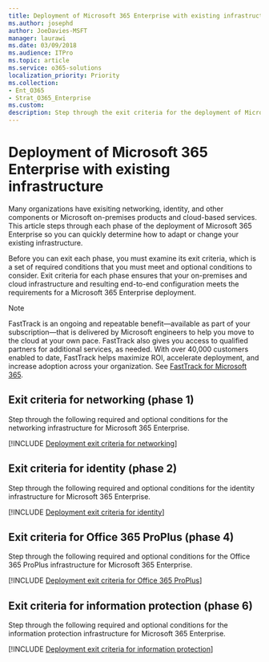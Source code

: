 ```yaml
---
title: Deployment of Microsoft 365 Enterprise with existing infrastructure
ms.author: josephd
author: JoeDavies-MSFT
manager: laurawi
ms.date: 03/09/2018
ms.audience: ITPro
ms.topic: article
ms.service: o365-solutions
localization_priority: Priority
ms.collection: 
- Ent_O365
- Strat_O365_Enterprise
ms.custom: 
description: Step through the exit criteria for the deployment of Microsoft 365 Enterprise when you have existing infrastructure.
---
```


# Deployment of Microsoft 365 Enterprise with existing infrastructure

Many organizations have exisiting networking, identity, and other components or Microsoft on-premises products and cloud-based services. This article steps through each phase of the deployment of Microsoft 365 Enterprise so you can quickly determine how to adapt or change your existing infrastructure.

Before you can exit each phase, you must examine its exit criteria, which is a set of required conditions that you must meet and optional conditions to consider. Exit criteria for each phase ensures that your on-premises and cloud infrastructure and resulting end-to-end configuration meets the requirements for a Microsoft 365 Enterprise deployment.

> [!Note] 
> FastTrack is an ongoing and repeatable benefit—available as part of your subscription—that is delivered by Microsoft engineers to help you move to the cloud at your own pace. FastTrack also gives you access to qualified partners for additional services, as needed. With over 40,000 customers enabled to date, FastTrack helps maximize ROI, accelerate deployment, and increase adoption across your organization. See [FastTrack for Microsoft 365](https://fasttrack.microsoft.com/microsoft365).

## Exit criteria for networking (phase 1)

Step through the following required and optional conditions for the networking infrastructure for Microsoft 365 Enterprise.

[!INCLUDE [Deployment exit criteria for networking](./includes/deployment-exit-criteria-networking.md)]

## Exit criteria for identity (phase 2)

Step through the following required and optional conditions for the identity infrastructure for Microsoft 365 Enterprise.

[!INCLUDE [Deployment exit criteria for identity](./includes/deployment-exit-criteria-identity.md)]

## Exit criteria for Office 365 ProPlus (phase 4)

Step through the following required and optional conditions for the Office 365 ProPlus infrastructure for Microsoft 365 Enterprise.

[!INCLUDE [Deployment exit criteria for Office 365 ProPlus](./includes/deployment-exit-criteria-office365proplus.md)]

## Exit criteria for information protection (phase 6)

Step through the following required and optional conditions for the information protection infrastructure for Microsoft 365 Enterprise.

[!INCLUDE [Deployment exit criteria for information protection](./includes/deployment-exit-criteria-infoprotect.md)]




